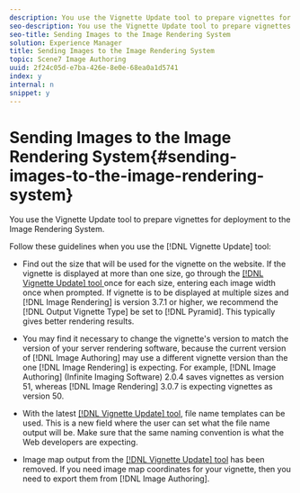 ```yaml
---
description: You use the Vignette Update tool to prepare vignettes for deployment to the Image Rendering System.
seo-description: You use the Vignette Update tool to prepare vignettes for deployment to the Image Rendering System.
seo-title: Sending Images to the Image Rendering System
solution: Experience Manager
title: Sending Images to the Image Rendering System
topic: Scene7 Image Authoring
uuid: 2f24c05d-e7ba-426e-8e0e-68ea0a1d5741
index: y
internal: n
snippet: y
---
```


# Sending Images to the Image Rendering System{#sending-images-to-the-image-rendering-system}

You use the Vignette Update tool to prepare vignettes for deployment to the Image Rendering System.

Follow these guidelines when you use the [!DNL Vignette Update] tool:

* Find out the size that will be used for the vignette on the website. If the vignette is displayed at more than one size, go through the [ [!DNL Vignette Update] tool ](../../../c-vat-gs/c-vat-prep-img-dyn-rend/c-vat-img-rend-sys/c-vat-abt-vign-update-tool.md#concept-61c09096c9384766b30097c814780780)once for each size, entering each image width once when prompted. If vignette is to be displayed at multiple sizes and [!DNL Image Rendering] is version 3.7.1 or higher, we recommend the [!DNL Output Vignette Type] be set to [!DNL Pyramid]. This typically gives better rendering results. 

* You may find it necessary to change the vignette's version to match the version of your server rendering software, because the current version of [!DNL Image Authoring] may use a different vignette version than the one [!DNL Image Rendering] is expecting. For example, [!DNL Image Authoring] (Infinite Imaging Software) 2.0.4 saves vignettes as version 51, whereas [!DNL Image Rendering] 3.0.7 is expecting vignettes as version 50. 

* With the latest [ [!DNL Vignette Update] tool](../../../c-vat-gs/c-vat-prep-img-dyn-rend/c-vat-img-rend-sys/c-vat-abt-vign-update-tool.md#concept-61c09096c9384766b30097c814780780), file name templates can be used. This is a new field where the user can set what the file name output will be. Make sure that the same naming convention is what the Web developers are expecting. 
* Image map output from the [ [!DNL Vignette Update] tool](../../../c-vat-gs/c-vat-prep-img-dyn-rend/c-vat-img-rend-sys/c-vat-abt-vign-update-tool.md#concept-61c09096c9384766b30097c814780780) has been removed. If you need image map coordinates for your vignette, then you need to export them from [!DNL Image Authoring].

